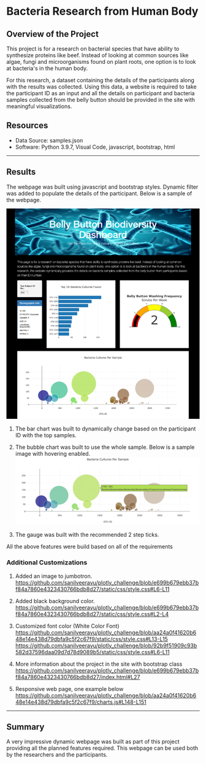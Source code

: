 # Bacteria Research from Human Body

## Overview of the Project

This project is for a research on bacterial species that have ability to synthesize proteins like beef. Instead of looking at common sources like algae, fungi and microorganisms found on plant roots, one option is to look at bacteria's in the human body.

For this research, a dataset containing the details of the participants along with the results was collected. Using this data, a website is required to take the participant ID as an input and all the details on participant and bacteria samples collected from the belly button should be provided in the site with meaningful visualizations.

## Resources
- Data Source: samples.json
- Software: Python 3.9.7, Visual Code, javascript, bootstrap, html
---

## Results

The webpage was built using javascript and bootstrap styles. Dynamic filter was added to populate the details of the participant. Below is a sample of the webpage.

![bellybuttonwebpage](Resources/bellybuttonwebpage.png)

1. The bar chart was built to dynamically change based on the participant ID with the top samples.

2. The bubble chart was built to use the whole sample. Below is a sample image with hovering enabled.
![hoverexample](Resources/hoverexample.png)

3. The gauge was built with the recommended 2 step ticks.

All the above features were build based on all of the requirements

### Additional Customizations

1. Added an image to jumbotron.
https://github.com/sanilveeravu/plotly_challenge/blob/e699b679ebb37bf84a7860e4323430766bdb8d27/static/css/style.css#L6-L11

2. Added black background color.
https://github.com/sanilveeravu/plotly_challenge/blob/e699b679ebb37bf84a7860e4323430766bdb8d27/static/css/style.css#L2-L4

3. Customized font color (White Color Font)
https://github.com/sanilveeravu/plotly_challenge/blob/aa24a0f41620b648e14e438d79dbfa9c5f2c67f9/static/css/style.css#L13-L15
https://github.com/sanilveeravu/plotly_challenge/blob/92b9f51909c93b582d37596daa09d7d78d9089b5/static/css/style.css#L6-L11

4. More information about the project in the site with bootstrap class
https://github.com/sanilveeravu/plotly_challenge/blob/e699b679ebb37bf84a7860e4323430766bdb8d27/index.html#L27

5. Responsive web page, one example below
https://github.com/sanilveeravu/plotly_challenge/blob/aa24a0f41620b648e14e438d79dbfa9c5f2c67f9/charts.js#L148-L151

---

## Summary

A very impressive dynamic webpage was built as part of this project providing all the planned features required. This webpage can be used both by the researchers and the participants.